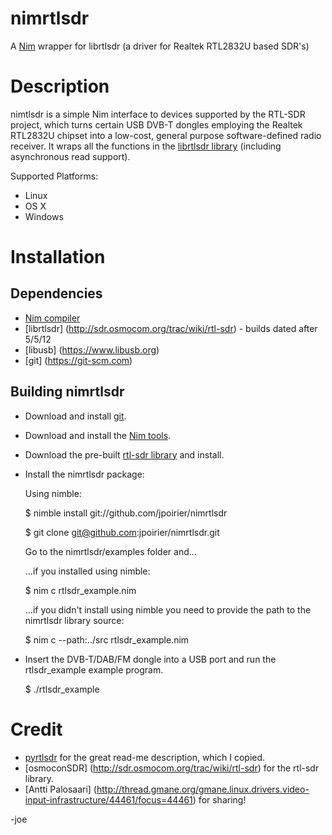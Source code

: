 nimrtlsdr
=========

A [Nim](https://nim-lang.org) wrapper for librtlsdr (a driver for Realtek RTL2832U based SDR's)



# Description

nimtlsdr is a simple Nim interface to devices supported by the RTL-SDR project, which turns certain USB DVB-T dongles
employing the Realtek RTL2832U chipset into a low-cost, general purpose software-defined radio receiver. It wraps all
the functions in the [librtlsdr library](http://sdr.osmocom.org/trac/wiki/rtl-sdr) (including asynchronous read support).

Supported Platforms:
* Linux
* OS X
* Windows


# Installation

## Dependencies
* [Nim compiler](https://nim-lang.org)
* [librtlsdr] (http://sdr.osmocom.org/trac/wiki/rtl-sdr) - builds dated after 5/5/12
* [libusb] (https://www.libusb.org)
* [git] (https://git-scm.com)


## Building nimrtlsdr
* Download and install [git](http://git-scm.com).
* Download and install the [Nim tools](http://nim-lang.org/download.html).
* Download the pre-built [rtl-sdr library](http://sdr.osmocom.org/trac/attachment/wiki/rtl-sdr/RelWithDebInfo.zip) and install.
* Install the nimrtlsdr package:

  Using nimble:

  $ nimble install git://github.com/jpoirier/nimrtlsdr

  $ git clone git@github.com:jpoirier/nimrtlsdr.git

  Go to the nimrtlsdr/examples folder and...

  ...if you installed using nimble:

    $ nim c rtlsdr_example.nim

  ...if you didn't install using nimble you need to provide the path to the nimrtlsdr library source:

    $ nim c --path:../src rtlsdr_example.nim

* Insert the DVB-T/DAB/FM dongle into a USB port and run the rtlsdr_example example program.

  $ ./rtlsdr_example

# Credit
* [pyrtlsdr](https://github.com/roger-/pyrtlsdr) for the great read-me description, which I copied.
* [osmoconSDR] (http://sdr.osmocom.org/trac/wiki/rtl-sdr) for the rtl-sdr library.
* [Antti Palosaari] (http://thread.gmane.org/gmane.linux.drivers.video-input-infrastructure/44461/focus=44461) for sharing!



-joe
